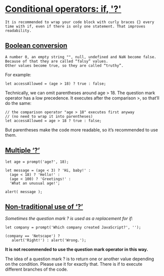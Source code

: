 # [Conditional operators: if, '?'](https://javascript.info/ifelse)

	It is recommended to wrap your code block with curly braces {} every time with if, even if there is only one statement. That improves readability.

## [Boolean conversion](https://javascript.info/ifelse#boolean-conversion)

	A number 0, an empty string "", null, undefined and NaN become false. Because of that they are called “falsy” values.
	Other values become true, so they are called “truthy”.


For example:

	let accessAllowed = (age > 18) ? true : false;

Technically, we can omit parentheses around age > 18. The question mark operator has a low precedence. It executes after the comparison >, so that’ll do the same:

	// the comparison operator "age > 18" executes first anyway
	// (no need to wrap it into parentheses)
	let accessAllowed = age > 18 ? true : false;

But parentheses make the code more readable, so it’s recommended to use them.

## [Multiple ‘?’](https://javascript.info/ifelse#multiple)

	let age = prompt('age?', 18);

	let message = (age < 3) ? 'Hi, baby!' :
	  (age < 18) ? 'Hello!' :
	  (age < 100) ? 'Greetings!' :
	  'What an unusual age!';

	alert( message );

## [Non-traditional use of ‘?’](https://javascript.info/ifelse#multiple)

_Sometimes the question mark ? is used as a replacement for if:_

	let company = prompt('Which company created JavaScript?', '');

	(company == 'Netscape') ?
	   alert('Right!') : alert('Wrong.');

**It is not recommended to use the question mark operator in this way.**

The idea of a question mark ? is to return one or another value depending on the condition. Please use it for exactly that. There is if to execute different branches of the code.